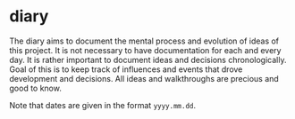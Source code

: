 # diary
The diary aims to document the mental process and evolution of ideas of this
project. It is not necessary to have documentation for each and every day. It
is rather important to document ideas and decisions chronologically. Goal of
this is to keep track of influences and events that drove development and
decisions. All ideas and walkthroughs are precious and good to know.

Note that dates are given in the format `yyyy.mm.dd`.

